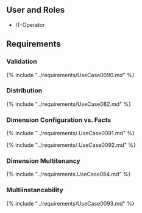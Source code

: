 
## User and Roles

  * IT-Operator

## Requirements

### Validation

{% include "../requirements/UseCase0090.md" %}

### Distribution

{% include "../requirements/UseCase082.md" %}

### Dimension Configuration vs. Facts

{% include "../requirements/.UseCase0091.md" %}

{% include "../requirements/.UseCase0092.md" %}

### Dimension Multitenancy

{% include "../requirements.UseCase084.md" %}

### Multiinstancability

{% include "../requirements/UseCase0093.md" %}
